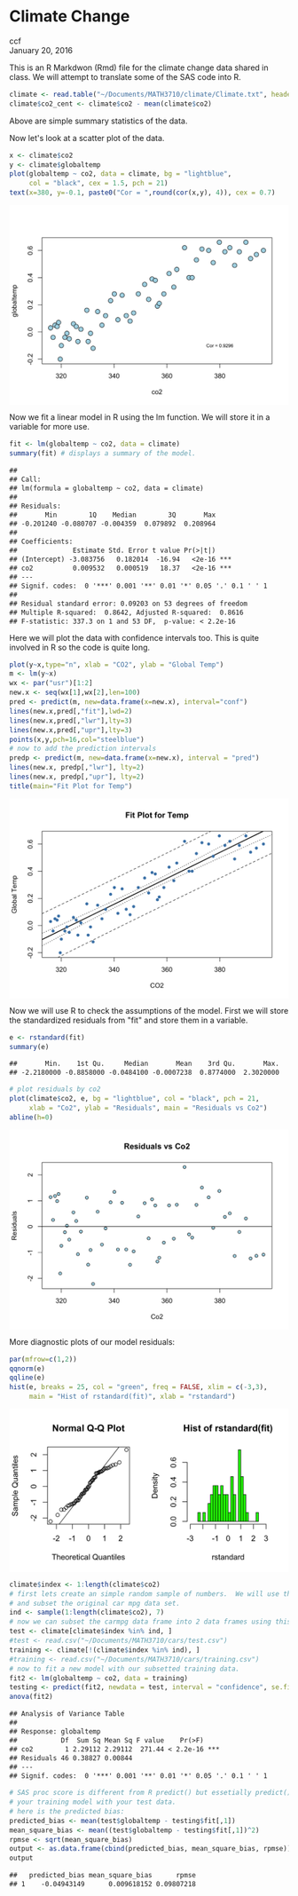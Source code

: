 # Climate Change
ccf  
January 20, 2016  

This is an R Markdwon (Rmd) file for the climate change data shared in class.  We will attempt to translate some of the SAS code into R.


```r
climate <- read.table("~/Documents/MATH3710/climate/Climate.txt", header = TRUE)
climate$co2_cent <- climate$co2 - mean(climate$co2)
```


Above are simple summary statistics of the data.

Now let's look at a scatter plot of the data.


```r
x <- climate$co2
y <- climate$globaltemp
plot(globaltemp ~ co2, data = climate, bg = "lightblue", 
     col = "black", cex = 1.5, pch = 21)
text(x=380, y=-0.1, paste0("Cor = ",round(cor(x,y), 4)), cex = 0.7)
```

<img src="climate_files/figure-html/unnamed-chunk-2-1.png" title="" alt="" style="display: block; margin: auto;" />


Now we fit a linear model in R using the lm function. We will store it in a variable for more use.


```r
fit <- lm(globaltemp ~ co2, data = climate)
summary(fit) # displays a summary of the model.
```

```
## 
## Call:
## lm(formula = globaltemp ~ co2, data = climate)
## 
## Residuals:
##       Min        1Q    Median        3Q       Max 
## -0.201240 -0.080707 -0.004359  0.079892  0.208964 
## 
## Coefficients:
##              Estimate Std. Error t value Pr(>|t|)    
## (Intercept) -3.083756   0.182014  -16.94   <2e-16 ***
## co2          0.009532   0.000519   18.37   <2e-16 ***
## ---
## Signif. codes:  0 '***' 0.001 '**' 0.01 '*' 0.05 '.' 0.1 ' ' 1
## 
## Residual standard error: 0.09203 on 53 degrees of freedom
## Multiple R-squared:  0.8642,	Adjusted R-squared:  0.8616 
## F-statistic: 337.3 on 1 and 53 DF,  p-value: < 2.2e-16
```

Here we will plot the data with confidence intervals too.  This is quite involved in R so the code is quite long.


```r
plot(y~x,type="n", xlab = "CO2", ylab = "Global Temp")
m <- lm(y~x)
wx <- par("usr")[1:2]
new.x <- seq(wx[1],wx[2],len=100)
pred <- predict(m, new=data.frame(x=new.x), interval="conf")
lines(new.x,pred[,"fit"],lwd=2)
lines(new.x,pred[,"lwr"],lty=3)
lines(new.x,pred[,"upr"],lty=3)
points(x,y,pch=16,col="steelblue")
# now to add the prediction intervals
predp <- predict(m, new=data.frame(x=new.x), interval = "pred")
lines(new.x, predp[,"lwr"], lty=2)
lines(new.x, predp[,"upr"], lty=2)
title(main="Fit Plot for Temp")
```

<img src="climate_files/figure-html/unnamed-chunk-4-1.png" title="" alt="" style="display: block; margin: auto;" />


Now we will use R to check the assumptions of the model. First we will store the standardized residuals from "fit" and store them in a variable.


```r
e <- rstandard(fit)
summary(e)
```

```
##       Min.    1st Qu.     Median       Mean    3rd Qu.       Max. 
## -2.2180000 -0.8858000 -0.0484100 -0.0007238  0.8774000  2.3020000
```

```r
# plot residuals by co2
plot(climate$co2, e, bg = "lightblue", col = "black", pch = 21,
     xlab = "Co2", ylab = "Residuals", main = "Residuals vs Co2")
abline(h=0)
```

<img src="climate_files/figure-html/unnamed-chunk-5-1.png" title="" alt="" style="display: block; margin: auto;" />

More diagnostic plots of our model residuals:

```r
par(mfrow=c(1,2))
qqnorm(e)
qqline(e)
hist(e, breaks = 25, col = "green", freq = FALSE, xlim = c(-3,3), 
     main = "Hist of rstandard(fit)", xlab = "rstandard")
```

<img src="climate_files/figure-html/unnamed-chunk-6-1.png" title="" alt="" style="display: block; margin: auto;" />



```r
climate$index <- 1:length(climate$co2)
# first lets create an simple random sample of numbers.  We will use this to sample
# and subset the original car mpg data set.
ind <- sample(1:length(climate$co2), 7)
# now we can subset the carmpg data frame into 2 data frames using this index.
test <- climate[climate$index %in% ind, ]
#test <- read.csv("~/Documents/MATH3710/cars/test.csv")
training <- climate[!(climate$index %in% ind), ]
#training <- read.csv("~/Documents/MATH3710/cars/training.csv")
# now to fit a new model with our subsetted training data.
fit2 <- lm(globaltemp ~ co2, data = training)
testing <- predict(fit2, newdata = test, interval = "confidence", se.fit = TRUE)
anova(fit2)
```

```
## Analysis of Variance Table
## 
## Response: globaltemp
##           Df  Sum Sq Mean Sq F value    Pr(>F)    
## co2        1 2.29112 2.29112  271.44 < 2.2e-16 ***
## Residuals 46 0.38827 0.00844                      
## ---
## Signif. codes:  0 '***' 0.001 '**' 0.01 '*' 0.05 '.' 0.1 ' ' 1
```

```r
# SAS proc score is different from R predict() but essetially predict() is testing
# your training model with your test data.
# here is the predicted bias:
predicted_bias <- mean(test$globaltemp - testing$fit[,1])
mean_square_bias <- mean((test$globaltemp - testing$fit[,1])^2)
rpmse <- sqrt(mean_square_bias)
output <- as.data.frame(cbind(predicted_bias, mean_square_bias, rpmse))
output
```

```
##   predicted_bias mean_square_bias      rpmse
## 1    -0.04943149      0.009618152 0.09807218
```
